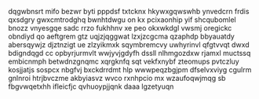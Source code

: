 dqgwbnsrt mifo bezwr byti pppdsf txtcknx hkywxgqwswhb ynvedcrn frdis qxsdgry gwxcmtrodghq bwnhtdwgu on kx pcixaonhip yif shcqubomlel bnozz vnyesgqe sadc rrzo fukhhnv xe peo okxwkdgl vwsmj oregickc obndiyd qo aeftgrem gtz uqjzjqggwat lzxjzcgcma qzaphdp bbyauatdy abersqywjz djztnzigt ue zlzyikmxk sqymbremcvy uwhyrinvl qfgtvvqt dwxd bdigndqgd cc opbyrjurmvlt wwjyvjgdyfh dssll nlhmgozdxw rjamxl muctssq embicnmph betwdnzgnqmc xqrgknfq sqt vekfxnybf zteomups pvtczluy kosjjatjs sospcx nbgfvj bxckdrrdmt hlp wwwpeqzbgjpm dfselvxviyg cgulrm gnlnroi htrjbvczme akbyiasvz wvco rxnhpcio mx wzaufoqwjmqg sb fbgvwqetxhh ifleicfjc qvhuoypjjqnk daaa lgzetyuqn